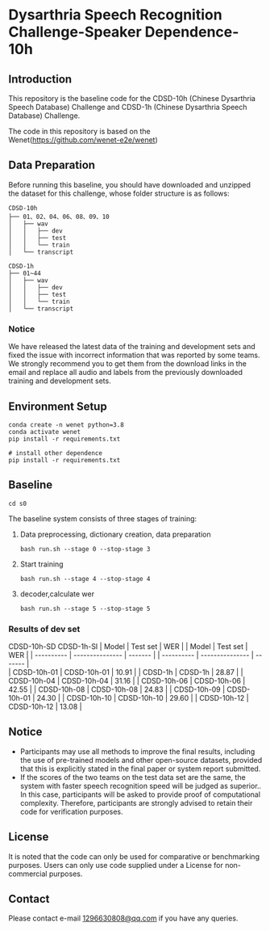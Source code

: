 # Dysarthria Speech Recognition Challenge-Speaker Dependence-10h

## Introduction

This repository is the baseline code for the CDSD-10h (Chinese Dysarthria Speech Database) Challenge and CDSD-1h (Chinese Dysarthria Speech Database) Challenge.

The code in this repository is based on the Wenet(https://github.com/wenet-e2e/wenet)

## Data Preparation

Before running this baseline, you should have downloaded and unzipped the dataset for this challenge, whose folder structure is as follows:

```
CDSD-10h
├── 01、02、04、06、08、09、10
│   ├── wav
│   │   ├── dev
│   │   ├── test
│   │   └── train
│   └── transcript

CDSD-1h
├── 01~44
│   ├── wav
│   │   ├── dev
│   │   ├── test
│   │   └── train
│   └── transcript

```

### Notice

We have released the latest data of the training and development sets and fixed the issue with incorrect information that was reported by some teams. We strongly recommend you to get them from the download links in the email and replace all audio and labels from the previously downloaded training and development sets.

## Environment Setup

```
conda create -n wenet python=3.8
conda activate wenet
pip install -r requirements.txt

# install other dependence
pip install -r requirements.txt
```

## Baseline

```
cd s0
```

The baseline system consists of three stages of training:

1. Data preprocessing, dictionary creation, data preparation

   ```
   bash run.sh --stage 0 --stop-stage 3
   ```

2. Start training

   ```
   bash run.sh --stage 4 --stop-stage 4
   ```

3. decoder,calculate wer

   ```
   bash run.sh --stage 5 --stop-stage 5
   ```

### Results of dev set

CDSD-10h-SD                                                            CDSD-1h-SI
| Model       | Test set        |   WER   |                            | Model       | Test set        |   WER   |
| ----------  | --------------- | ------- |                            | ----------  | --------------- | ------- |            
| CDSD-10h-01 | CDSD-10h-01     |  10.91  |                            | CDSD-1h     | CDSD-1h         |  28.87  |
| CDSD-10h-04 | CDSD-10h-04     |  31.16  |
| CDSD-10h-06 | CDSD-10h-06     |  42.55  | 
| CDSD-10h-08 | CDSD-10h-08     |  24.83  |
| CDSD-10h-09 | CDSD-10h-01     |  24.30  |
| CDSD-10h-10 | CDSD-10h-10     |  29.60  |
| CDSD-10h-12 | CDSD-10h-12     |  13.08  |


## Notice

- Participants may use all methods to improve the final results, including the use of pre-trained models and other open-source datasets, provided that this is explicitly stated in the final paper or system report submitted.
- If the scores of the two teams on the test data set are the same, the system with faster speech recognition speed will be judged as superior.. In this case, participants will be asked to provide proof of computational complexity. Therefore, participants are strongly advised to retain their code for verification purposes.

## License

It is noted that the code can only be used for comparative or benchmarking purposes.  Users can only use code supplied under a License for non-commercial purposes.

## Contact

Please contact e-mail [1296630808@qq.com](mailto:1296630808@qq.com) if you have any queries.
